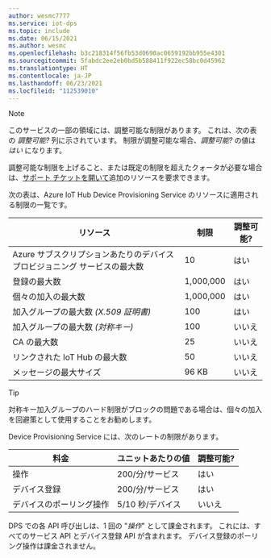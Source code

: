 ```yaml
---
author: wesmc7777
ms.service: iot-dps
ms.topic: include
ms.date: 06/15/2021
ms.author: wesmc
ms.openlocfilehash: b3c218314f56fb53d0690ac0659192bb955e4301
ms.sourcegitcommit: 5fabdc2ee2eb0bd5b588411f922ec58bc0d45962
ms.translationtype: HT
ms.contentlocale: ja-JP
ms.lasthandoff: 06/23/2021
ms.locfileid: "112539010"
---
```

> [!NOTE]
> このサービスの一部の領域には、調整可能な制限があります。 これは、次の表の *調整可能?* 列に示されています。 制限が調整可能な場合、*調整可能?* の値は *はい* になります。
>
> 調整可能な制限を上げること、または既定の制限を超えたクォータが必要な場合は、[サポート チケットを開いて](https://ms.portal.azure.com/#blade/Microsoft_Azure_Support/HelpAndSupportBlade/newsupportrequest)追加のリソースを要求できます。

次の表は、Azure IoT Hub Device Provisioning Service のリソースに適用される制限の一覧です。

| リソース | 制限 | 調整可能? |
| --- | --- | --- |
| Azure サブスクリプションあたりのデバイス プロビジョニング サービスの最大数 | 10 | はい |
| 登録の最大数 | 1,000,000 | はい |
| 個々の加入の最大数 | 1,000,000 | はい |
| 加入グループの最大数 *(X.509 証明書)* | 100 | はい |
| 加入グループの最大数 *(対称キー)* | 100 | いいえ |
| CA の最大数 | 25 | いいえ |
| リンクされた IoT Hub の最大数 | 50 | いいえ |
| メッセージの最大サイズ | 96 KB| いいえ |

> [!TIP]
> 対称キー加入グループのハード制限がブロックの問題である場合は、個々の加入を回避策として使用することをお勧めします。

Device Provisioning Service には、次のレートの制限があります。

| 料金 | ユニットあたりの値 | 調整可能? |
| --- | --- | --- |
| 操作 | 200/分/サービス | はい |
| デバイス登録 | 200/分/サービス | はい |
| デバイスのポーリング操作 | 5/10 秒/デバイス | いいえ |

DPS での各 API 呼び出しは、1 回の "*操作*" として課金されます。 これには、すべてのサービス API とデバイス登録 API が含まれます。 デバイス登録のポーリング操作は課金されません。